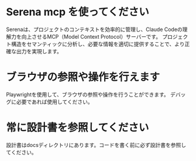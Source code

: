 # Serena mcp を使ってください
Serenaは、プロジェクトのコンテキストを効率的に管理し、Claude Codeの理解力を向上させるMCP（Model Context Protocol）サーバーです。
プロジェクト構造をセマンティックに分析し、必要な情報を適切に提供することで、より正確な出力を実現します。

# ブラウザの参照や操作を行えます
Playwrightを使用して、ブラウザの参照や操作を行うことができます。
デバッグに必要であれば使用してください。

# 常に設計書を参照してください
設計書はdocsディレクトリにあります。コードを書く前に必ず設計書を参照してください。